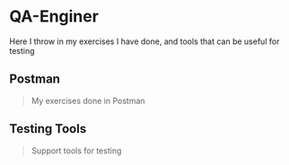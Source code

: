# QA-Enginer
Here I throw in my exercises I have done, and tools that can be useful for testing

## Postman
> My exercises done in Postman

## Testing Tools
> Support tools for testing